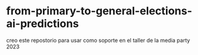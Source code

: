 # from-primary-to-general-elections-ai-predictions
creo este repostorio para usar como soporte en el taller de la media party 2023
